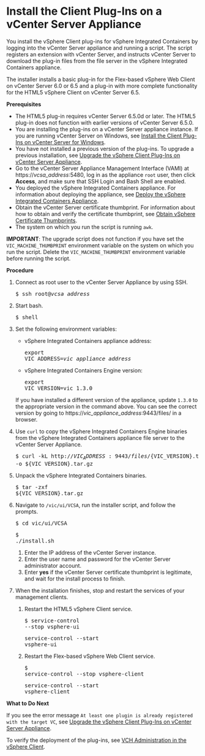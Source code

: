 # Install the Client Plug-Ins on a vCenter Server Appliance #

You install the vSphere Client plug-ins for vSphere Integrated Containers by logging into the vCenter Server appliance and running a script.  The script registers an extension with vCenter Server, and instructs vCenter Server to download the plug-in files from the file server in the vSphere Integrated Containers appliance.

The installer installs a basic plug-in for the Flex-based vSphere Web Client on vCenter Server 6.0 or 6.5 and a plug-in with more complete functionality for the HTML5 vSphere Client on vCenter Server 6.5.

**Prerequisites**

- The HTML5 plug-in requires vCenter Server 6.5.0d or later. The HTML5 plug-in does not function with earlier versions of vCenter Server 6.5.0.
- You are installing the plug-ins on a vCenter Server appliance instance. If you are running vCenter Server on Windows, see [Install the Client Plug-Ins on vCenter Server for Windows](plugins_vc_windows.md).
- You have not installed a previous version of the plug-ins. To upgrade a previous installation, see [Upgrade the vSphere Client Plug-Ins on vCenter Server Appliance](upgrade_h5_plugin_vcsa.md).
- Go to the vCenter Server Appliance Management Interface (VAMI) at https://<i>vcsa_address</i>:5480, log in as the appliance `root` user, then click **Access**, and make sure that SSH Login and Bash Shell are enabled.
- You deployed the vSphere Integrated Containers appliance. For information about deploying the appliance, see [Deploy the vSphere Integrated Containers Appliance](deploy_vic_appliance.md).
- Obtain the vCenter Server certificate thumbprint. For information about how to obtain and verify the certificate thumbprint, see [Obtain vSphere Certificate Thumbprints](obtain_thumbprint.md).
- The system on which you run the script is running `awk`.

**IMPORTANT**: The upgrade script does not function if you have set the `VIC_MACHINE_THUMBPRINT` environment variable on the system on which you run the script. Delete the `VIC_MACHINE_THUMBPRINT` environment variable before running the script.

**Procedure**

1. Connect as root user to the vCenter Server Appliance by using SSH.<pre>$ ssh root@<i>vcsa_address</i></pre>
4. Start bash.<pre>$ shell</i></pre>
5. Set the following environment variables:

    - vSphere Integrated Containers appliance address:<pre>export VIC_ADDRESS=<i>vic_appliance_address</i></pre>
    - vSphere Integrated Containers Engine version:<pre>export VIC_VERSION=vic_1.3.0</pre>

    If you have installed a different version of the appliance, update `1.3.0` to the appropriate version in the command above. You can see the correct version by going to https://<i>vic_appliance_address</i>:9443/files/ in a browser.
5. Use `curl` to copy the vSphere Integrated Containers Engine binaries from the vSphere Integrated Containers appliance file server to the vCenter Server Appliance.<pre>$ curl -kL http://${VIC_ADDRESS}:9443/files/${VIC_VERSION}.tar.gz -o ${VIC_VERSION}.tar.gz</pre>
5. Unpack the vSphere Integrated Containers binaries.<pre>$ tar -zxf ${VIC_VERSION}.tar.gz</pre>
9. Navigate to `/vic/ui/VCSA`, run the installer script, and follow the prompts.<pre>$ cd vic/ui/VCSA</pre><pre>$ ./install.sh</pre>
	1. Enter the IP address of the vCenter Server instance.
	1. Enter the user name and password for the vCenter Server administrator account.
	2. Enter **yes** if the vCenter Server certificate thumbprint is legitimate, and wait for the install process to finish. 
10. When the installation finishes, stop and restart the services of your management clients.
	1. Restart the HTML5 vSphere Client service.<pre>$ service-control --stop vsphere-ui</pre><pre>service-control --start vsphere-ui</pre>
	2. Restart the Flex-based vSphere Web Client service.<pre>$ service-control --stop vsphere-client</pre><pre>service-control --start vsphere-client</pre>

**What to Do Next**

If you see the error message `At least one plugin is already registered with the target VC`, see [Upgrade the vSphere Client Plug-Ins on vCenter Server Appliance](upgrade_h5_plugin_vcsa.md). 

To verify the deployment of the plug-ins, see [VCH Administration in the vSphere Client](vch_admin_client.md).

